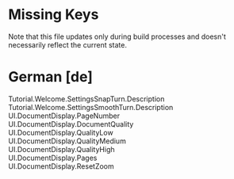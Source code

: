 # Missing Keys
Note that this file updates only during build processes and doesn't necessarily reflect the current state.

# German [de]
Tutorial.Welcome.SettingsSnapTurn.Description  
Tutorial.Welcome.SettingsSmoothTurn.Description  
UI.DocumentDisplay.PageNumber  
UI.DocumentDisplay.DocumentQuality  
UI.DocumentDisplay.QualityLow  
UI.DocumentDisplay.QualityMedium  
UI.DocumentDisplay.QualityHigh  
UI.DocumentDisplay.Pages  
UI.DocumentDisplay.ResetZoom  

